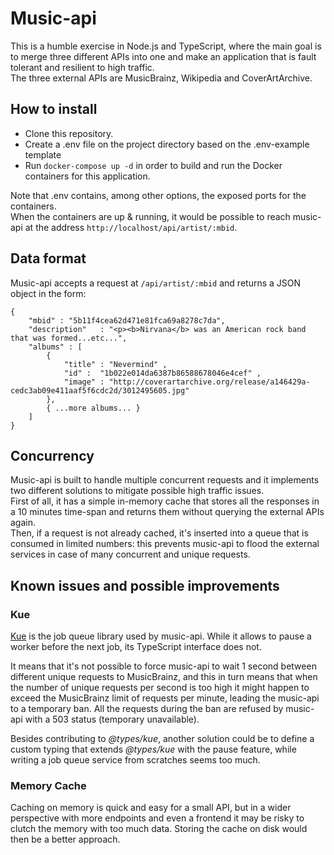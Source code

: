 # Music-api
This is a humble exercise in Node.js and TypeScript, where the main goal is to merge three different APIs into one and make an application that is fault tolerant and resilient to high traffic.  
The three external APIs are MusicBrainz, Wikipedia and CoverArtArchive. 

## How to install
- Clone this repository.
- Create a .env file on the project directory based on the .env-example template
- Run `docker-compose up -d` in order to build and run the Docker containers for this application.  

Note that .env contains, among other options, the exposed ports for the containers.  
When the containers are up & running, it would be possible to reach music-api at the address `http://localhost/api/artist/:mbid`.

## Data format
Music-api accepts a request at `/api/artist/:mbid` and returns a JSON object in the form:  

    {
        "mbid" : "5b11f4ce­a62d­471e­81fc­a69a8278c7da",
        "description"   : "<p><b>Nirvana</b> was an American rock band that was formed...etc...",
        "albums" : [
            {
                "title" : "Nevermind" ,
                "id" :  "1b022e01­4da6­387b­8658­8678046e4cef" ,
                "image" : "http://coverartarchive.org/release/a146429a­cedc­3ab0­9e41­1aaf5f6cdc2d/3012495605.jpg"
            }, 
            { ...more albums... }
        ]
    }
    

## Concurrency
Music-api is built to handle multiple concurrent requests and it implements two different solutions to mitigate possible high traffic issues.  
First of all, it has a simple in-memory cache that stores all the responses in a 10 minutes time-span and returns them without querying the external APIs again.  
Then, if a request is not already cached, it's inserted into a queue that is consumed in limited numbers: this prevents music-api to flood the external services in case of many concurrent and unique requests.

## Known issues and possible improvements

### Kue
[Kue](https://github.com/Automattic/kue) is the job queue library used by music-api. While it allows to pause a worker before the next job, its TypeScript interface does not.

It means that it's not possible to force music-api to wait 1 second between different unique requests to MusicBrainz, and this in turn means that when the number of unique requests per second is too high it might happen to exceed the MusicBrainz limit of requests per minute, leading the music-api to a temporary ban. All the requests during the ban are refused by music-api with a 503 status (temporary unavailable).  

Besides contributing to _@types/kue_, another solution could be to define a custom typing that extends _@types/kue_ with the pause feature, while writing a job queue service from scratches seems too much.

### Memory Cache
Caching on memory is quick and easy for a small API, but in a wider perspective with more endpoints and even a frontend it may be risky to clutch the memory with too much data. Storing the cache on disk would then be a better approach.